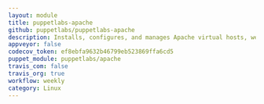 ```yaml
---
layout: module
title: puppetlabs-apache
github: puppetlabs/puppetlabs-apache
description: Installs, configures, and manages Apache virtual hosts, web services, and modules.
appveyor: false
codecov_token: ef8ebfa9632b46799eb523869ffa6cd5
puppet_module: puppetlabs/apache
travis_com: false
travis_org: true
workflow: weekly
category: Linux
---
```

